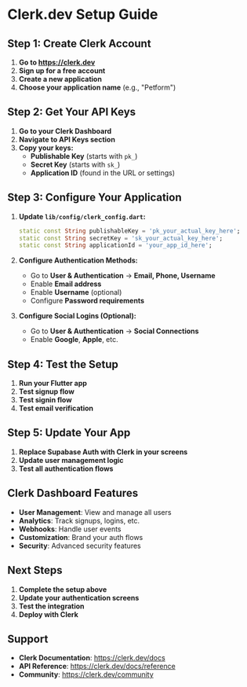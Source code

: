 # Clerk.dev Setup Guide

## Step 1: Create Clerk Account

1. **Go to https://clerk.dev**
2. **Sign up for a free account**
3. **Create a new application**
4. **Choose your application name** (e.g., "Petform")

## Step 2: Get Your API Keys

1. **Go to your Clerk Dashboard**
2. **Navigate to API Keys section**
3. **Copy your keys:**
   - **Publishable Key** (starts with `pk_`)
   - **Secret Key** (starts with `sk_`)
   - **Application ID** (found in the URL or settings)

## Step 3: Configure Your Application

1. **Update `lib/config/clerk_config.dart`:**
   ```dart
   static const String publishableKey = 'pk_your_actual_key_here';
   static const String secretKey = 'sk_your_actual_key_here';
   static const String applicationId = 'your_app_id_here';
   ```

2. **Configure Authentication Methods:**
   - Go to **User & Authentication** → **Email, Phone, Username**
   - Enable **Email address**
   - Enable **Username** (optional)
   - Configure **Password requirements**

3. **Configure Social Logins (Optional):**
   - Go to **User & Authentication** → **Social Connections**
   - Enable **Google**, **Apple**, etc.

## Step 4: Test the Setup

1. **Run your Flutter app**
2. **Test signup flow**
3. **Test signin flow**
4. **Test email verification**

## Step 5: Update Your App

1. **Replace Supabase Auth with Clerk in your screens**
2. **Update user management logic**
3. **Test all authentication flows**

## Clerk Dashboard Features

- **User Management**: View and manage all users
- **Analytics**: Track signups, logins, etc.
- **Webhooks**: Handle user events
- **Customization**: Brand your auth flows
- **Security**: Advanced security features

## Next Steps

1. **Complete the setup above**
2. **Update your authentication screens**
3. **Test the integration**
4. **Deploy with Clerk**

## Support

- **Clerk Documentation**: https://clerk.dev/docs
- **API Reference**: https://clerk.dev/docs/reference
- **Community**: https://clerk.dev/community 